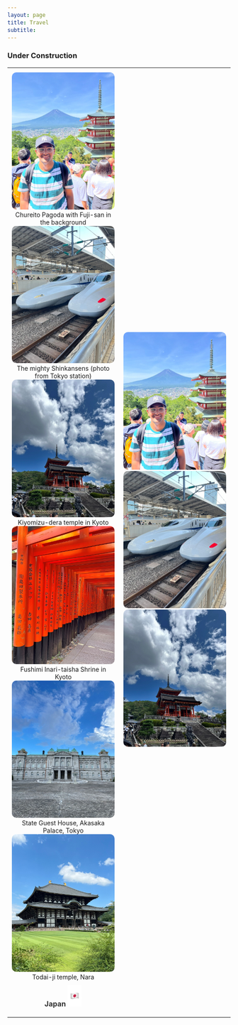 ```yaml
---
layout: page
title: Travel
subtitle:
---
```

### Under Construction

<style>
  .carousel-table {
    width: 100%; /* Adjust width */
    max-width: 100%;
    margin: auto;
    table-layout: fixed;
    border-collapse: collapse;
    border: none
  }
  .carousel-table td {
    width: 50%;
    padding: 10px;
    text-align: center;
  }
  .swiper-container {
    width: 150px;
    max-width: 300px;
    height: 150px;
    margin: auto;
    position: relative
  }
  .swiper-slide img {
    width: 100%;
    height: 100%;
    object-fit: cover;
    border-radius: 10px;
  }


  .slideshow-caption {
    text-align: center;
    font-size: 16px;
    font-weight: bold;
    margin-top: 10px;
    color: #333;
  }

  .swiper-pagination {
    position: relative !important; /* Moves the dots below */
    margin-top: 10px; /* Adds space between caption and dots */
    text-align: center;
  }

</style>

<table class="carousel-table">
  <tr>
    <td>
      <div class="swiper mySwiper1">
        <div class="swiper-wrapper">
          <div class="swiper-slide">
            <img src="/assets/img/japan/IMG_1001.jpg" alt="Trip 1">
            <div class="caption">Chureito Pagoda with Fuji-san in the background</div>
          </div>
          <div class="swiper-slide">
            <img src="/assets/img/japan/IMG_1719.jpg" alt="Trip 1">
            <div class="caption">The mighty Shinkansens (photo from Tokyo station)</div>
          </div>
          <div class="swiper-slide">
            <img src="/assets/img/japan/IMG_1776.jpg" alt="Trip 1">
            <div class="caption">Kiyomizu-dera temple in Kyoto</div>
          </div>
          <div class="swiper-slide">
            <img src="/assets/img/japan/IMG_1795.jpg" alt="Trip 1">
            <div class="caption">Fushimi Inari-taisha Shrine in Kyoto</div>
          </div>
          <div class="swiper-slide">
            <img src="/assets/img/japan/IMG_2120.jpg" alt="Trip 1">
            <div class="caption">State Guest House, Akasaka Palace, Tokyo</div>
          </div>
          <div class="swiper-slide">
            <img src="/assets/img/japan/IMG_2354.jpg" alt="Trip 1">
            <div class="caption">Todai-ji temple, Nara</div>
          </div>
        </div>
        <div class="slideshow-caption">Japan <img src="/assets/img/japan/japan-flag.jpeg" alt="Japanese Flag" width="32"></div>
        <div class="swiper-pagination"></div>
      </div>
    </td>
    <td>
      <div class="swiper mySwiper2">
        <div class="swiper-wrapper">
          <div class="swiper-slide"><img src="/assets/img/japan/IMG_1001.jpg" alt="Trip 2"></div>
          <div class="swiper-slide"><img src="/assets/img/japan/IMG_1719.jpg" alt="Trip 2"></div>
          <div class="swiper-slide"><img src="/assets/img/japan/IMG_1776.jpg" alt="Trip 2"></div>
        </div>
        <div class="swiper-pagination"></div>
      </div>
    </td>
  </tr>
</table>

<script>
  document.addEventListener("DOMContentLoaded", function () {
    let carousels = document.querySelectorAll(".swiper");
    carousels.forEach((carousel, index) => {
      new Swiper(`.mySwiper${index + 1}`, {
        loop: true,
        autoplay: { delay: 3000 },
        slidesPerView: 1,
        pagination: { el: ".swiper-pagination", clickable: true },
      });
    });
  });
</script>


